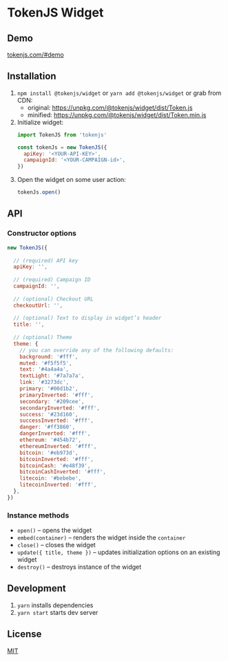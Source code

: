 # TokenJS Widget

## Demo

[tokenjs.com/#demo](https://tokenjs.com/#demo)

## Installation

1. `npm install @tokenjs/widget` or `yarn add @tokenjs/widget` or grab from CDN:
    - original: https://unpkg.com/@tokenjs/widget/dist/Token.js
    - minified: https://unpkg.com/@tokenjs/widget/dist/Token.min.js
2. Initialize widget:
    ```js
    import TokenJS from 'tokenjs'
    
    const tokenJs = new TokenJS({
      apiKey: '<YOUR-API-KEY>',
      campaignId: '<YOUR-CAMPAIGN-id>',
    })
    ``` 
3. Open the widget on some user action:
    ```js
    tokenJs.open()
    ```

## API

### Constructor options

```js
new TokenJS({
  
  // (required) API key
  apiKey: '',
  
  // (required) Campaign ID
  campaignId: '',
  
  // (optional) Checkout URL
  checkoutUrl: '',
  
  // (optional) Text to display in widget’s header
  title: '',
  
  // (optional) Theme
  theme: {
    // you can override any of the following defaults:
    background: '#fff',
    muted: '#f5f5f5',
    text: '#4a4a4a',
    textLight: '#7a7a7a',
    link: '#3273dc',
    primary: '#00d1b2',
    primaryInverted: '#fff',
    secondary: '#209cee',
    secondaryInverted: '#fff',
    success: '#23d160',
    successInverted: '#fff',
    danger: '#ff3860',
    dangerInverted: '#fff',
    ethereum: '#454b72',
    ethereumInverted: '#fff',
    bitcoin: '#eb973d',
    bitcoinInverted: '#fff',
    bitcoinCash: '#e48f39',
    bitcoinCashInverted: '#fff',
    litecoin: '#bebebe',
    litecoinInverted: '#fff',
  },
})
```

### Instance methods

- `open()` – opens the widget
- `embed(container)` – renders the widget inside the `container`
- `close()` – closes the widget
- `update({ title, theme })` – updates initialization options on an existing widget
- `destroy()` – destroys instance of the widget

## Development

1. `yarn` installs dependencies
2. `yarn start` starts dev server

## License

[MIT](./LICENSE)
